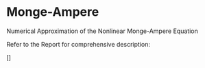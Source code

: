# Monge-Ampere
Numerical Approximation of the Nonlinear Monge-Ampere Equation

Refer to the Report for comprehensive description:

[]
